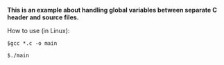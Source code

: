 **This is an example about handling global variables between separate C header and source files.**

How to use (in Linux):

`$gcc *.c -o main` 

`$./main`
